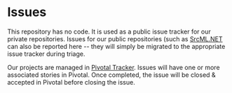 # Issues
This repository has no code. It is used as a public issue tracker for our private repositories. Issues for our public repositories (such as [SrcML.NET](https://github.com/abb-iss/SrcML.NET) can also be reported here -- they will simply be migrated to the appropriate issue tracker during triage.

Our projects are managed in [Pivotal Tracker](https://www.pivotaltracker.com/). Issues will have one or more associated stories in Pivotal. Once completed, the issue will be closed & accepted in Pivotal before closing the issue.
